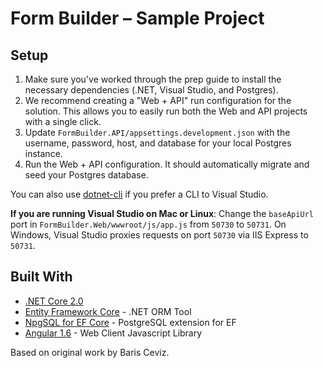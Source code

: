 # Form Builder – Sample Project

## Setup

1. Make sure you've worked through the prep guide to install the necessary
   dependencies (.NET, Visual Studio, and Postgres).
2. We recommend creating a "Web + API" run configuration for the solution.
   This allows you to easily run both the Web and API projects with a single
   click.
3. Update `FormBuilder.API/appsettings.development.json` with the
   username, password, host, and database for your local Postgres instance.
4. Run the Web + API configuration. It should automatically migrate and seed
   your Postgres database.

You can also use [dotnet-cli](https://github.com/dotnet/cli) if you prefer a CLI
to Visual Studio.

**If you are running Visual Studio on Mac or Linux**: Change the `baseApiUrl`
port in `FormBuilder.Web/wwwroot/js/app.js` from `50730` to `50731`. On Windows,
Visual Studio proxies requests on port `50730` via IIS Express to `50731`.

## Built With

* [.NET Core 2.0](https://www.microsoft.com/net/)
* [Entity Framework Core](https://docs.microsoft.com/en-us/ef/core/) - .NET ORM Tool
* [NpgSQL for EF Core](http://www.npgsql.org/efcore/) - PostgreSQL extension for EF
* [Angular 1.6](https://angularjs.org/) - Web Client Javascript Library

Based on original work by Baris Ceviz.
